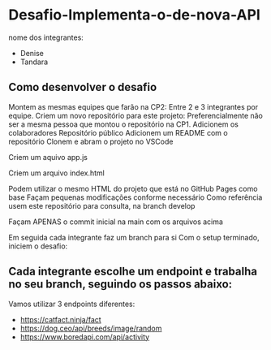 # Desafio-Implementa-o-de-nova-API
nome dos integrantes:
- Denise
- Tandara

## Como desenvolver o desafio
Montem as mesmas equipes que farão na CP2:
Entre 2 e 3 integrantes por equipe.
Criem um novo repositório para este projeto:
Preferencialmente não ser a mesma pessoa que montou o repositório na CP1.
Adicionem os colaboradores
Repositório público
Adicionem um README com o repositório
Clonem e abram o projeto no VSCode

Criem um aquivo app.js

Criem um arquivo index.html

Podem utilizar o mesmo HTML do projeto que está no GitHub Pages como base
Façam pequenas modificações conforme necessário
Como referência usem este repositório para consulta, na branch develop

Façam APENAS o commit inicial na main com os arquivos acima

Em seguida cada integrante faz um branch para si
Com o setup terminado, iniciem o desafio:

## Cada integrante escolhe um endpoint e trabalha no seu branch, seguindo os passos abaixo:
Vamos utilizar 3 endpoints diferentes:

- https://catfact.ninja/fact
- https://dog.ceo/api/breeds/image/random
- https://www.boredapi.com/api/activity
